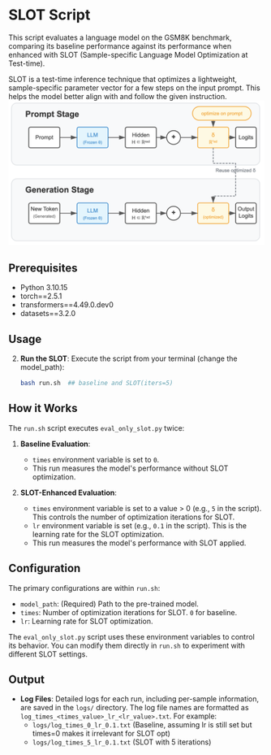 # SLOT Script

This script evaluates a language model on the GSM8K benchmark, comparing its baseline performance against its performance when enhanced with SLOT (Sample-specific Language Model Optimization at Test-time).

SLOT is a test-time inference technique that optimizes a lightweight, sample-specific parameter vector for a few steps on the input prompt. This helps the model better align with and follow the given instruction.
![](SLOT_pipeline.png)


## Prerequisites

- Python 3.10.15
- torch==2.5.1
- transformers==4.49.0.dev0
- datasets==3.2.0

## Usage


2.  **Run the SLOT**:
    Execute the script from your terminal (change the model_path):
    ```bash
    bash run.sh  ## baseline and SLOT(iters=5)
    ```

## How it Works

The `run.sh` script executes `eval_only_slot.py` twice:

1.  **Baseline Evaluation**:
    - `times` environment variable is set to `0`.
    - This run measures the model's performance without SLOT optimization.

2.  **SLOT-Enhanced Evaluation**:
    - `times` environment variable is set to a value > 0 (e.g., `5` in the script). This controls the number of optimization iterations for SLOT.
    - `lr` environment variable is set (e.g., `0.1` in the script). This is the learning rate for the SLOT optimization.
    - This run measures the model's performance with SLOT applied.

## Configuration

The primary configurations are within `run.sh`:

-   `model_path`: (Required) Path to the pre-trained model.
-   `times`: Number of optimization iterations for SLOT. `0` for baseline.
-   `lr`: Learning rate for SLOT optimization.

The `eval_only_slot.py` script uses these environment variables to control its behavior. You can modify them directly in `run.sh` to experiment with different SLOT settings.

## Output

-   **Log Files**: Detailed logs for each run, including per-sample information, are saved in the `logs/` directory. The log file names are formatted as `log_times_<times_value>_lr_<lr_value>.txt`.
    For example:
    - `logs/log_times_0_lr_0.1.txt` (Baseline, assuming lr is still set but times=0 makes it irrelevant for SLOT opt)
    - `logs/log_times_5_lr_0.1.txt` (SLOT with 5 iterations)

